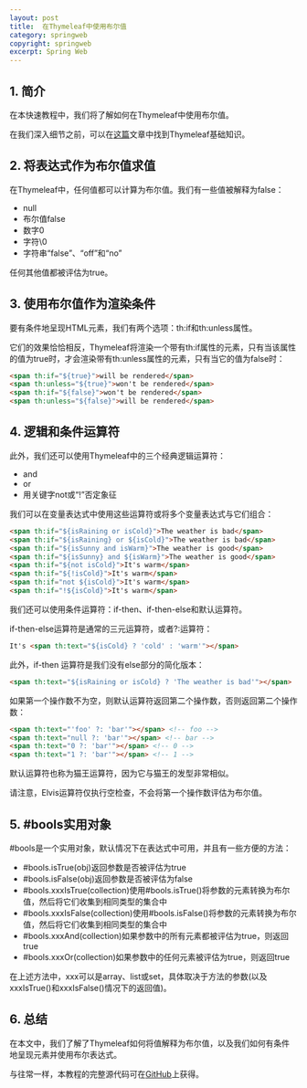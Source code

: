 ```yaml
---
layout: post
title:  在Thymeleaf中使用布尔值
category: springweb
copyright: springweb
excerpt: Spring Web
---
```


## 1. 简介

在本快速教程中，我们将了解如何在Thymeleaf中使用布尔值。

在我们深入细节之前，可以在[这篇](https://www.baeldung.com/thymeleaf-in-spring-mvc)文章中找到Thymeleaf基础知识。

## 2. 将表达式作为布尔值求值

在Thymeleaf中，任何值都可以计算为布尔值。我们有一些值被解释为false：

-   null
-   布尔值false
-   数字0
-   字符\0
-   字符串“false”、“off”和“no”

任何其他值都被评估为true。

## 3. 使用布尔值作为渲染条件

要有条件地呈现HTML元素，我们有两个选项：th:if和th:unless属性。

它们的效果恰恰相反，Thymeleaf将渲染一个带有th:if属性的元素，只有当该属性的值为true时，才会渲染带有th:unless属性的元素，只有当它的值为false时：

```html
<span th:if="${true}">will be rendered</span>
<span th:unless="${true}">won't be rendered</span>
<span th:if="${false}">won't be rendered</span>
<span th:unless="${false}">will be rendered</span>
```

## 4. 逻辑和条件运算符

此外，我们还可以使用Thymeleaf中的三个经典逻辑运算符：

-   and
-   or
-   用关键字not或“!”否定象征

我们可以在变量表达式中使用这些运算符或将多个变量表达式与它们组合：

```html
<span th:if="${isRaining or isCold}">The weather is bad</span>
<span th:if="${isRaining} or ${isCold}">The weather is bad</span>
<span th:if="${isSunny and isWarm}">The weather is good</span>
<span th:if="${isSunny} and ${isWarm}">The weather is good</span>
<span th:if="${not isCold}">It's warm</span>
<span th:if="${!isCold}">It's warm</span>
<span th:if="not ${isCold}">It's warm</span>
<span th:if="!${isCold}">It's warm</span>
```

我们还可以使用条件运算符：if-then、if-then-else和默认运算符。

if-then-else运算符是通常的三元运算符，或者?:运算符：

```html
It's <span th:text="${isCold} ? 'cold' : 'warm'"></span>
```

此外，if-then 运算符是我们没有else部分的简化版本：

```html
<span th:text="${isRaining or isCold} ? 'The weather is bad'"></span>
```

如果第一个操作数不为空，则默认运算符返回第二个操作数，否则返回第二个操作数：

```html
<span th:text="'foo' ?: 'bar'"></span> <!-- foo -->
<span th:text="null ?: 'bar'"></span> <!-- bar -->
<span th:text="0 ?: 'bar'"></span> <!-- 0 -->
<span th:text="1 ?: 'bar'"></span> <!-- 1 -->
```

默认运算符也称为猫王运算符，因为它与猫王的发型非常相似。

请注意，Elvis运算符仅执行空检查，不会将第一个操作数评估为布尔值。

## 5. #bools实用对象

#bools是一个实用对象，默认情况下在表达式中可用，并且有一些方便的方法： 

-   #bools.isTrue(obj)返回参数是否被评估为true
-   #bools.isFalse(obj)返回参数是否被评估为false
-   #bools.xxxIsTrue(collection)使用#bools.isTrue()将参数的元素转换为布尔值，然后将它们收集到相同类型的集合中
-   #bools.xxxIsFalse(collection)使用#bools.isFalse()将参数的元素转换为布尔值，然后将它们收集到相同类型的集合中
-   #bools.xxxAnd(collection)如果参数中的所有元素都被评估为true，则返回true
-   #bools.xxxOr(collection)如果参数中的任何元素被评估为true，则返回true

在上述方法中，xxx可以是array、list或set，具体取决于方法的参数(以及xxxIsTrue()和xxxIsFalse()情况下的返回值)。

## 6. 总结

在本文中，我们了解了Thymeleaf如何将值解释为布尔值，以及我们如何有条件地呈现元素并使用布尔表达式。

与往常一样，本教程的完整源代码可在[GitHub](https://github.com/tuyucheng7/taketoday-tutorial4j/tree/master/spring-web-modules)上获得。